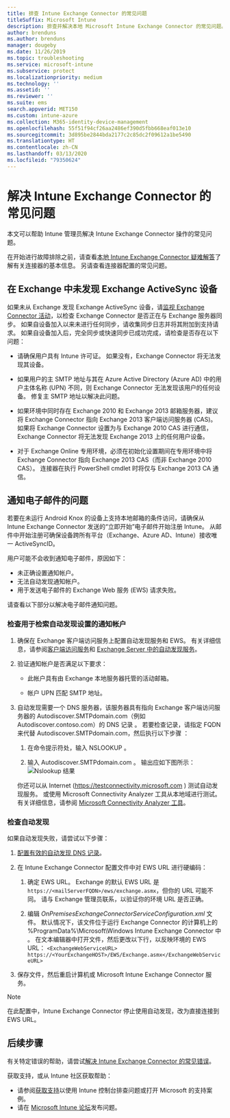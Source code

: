 ```yaml
---
title: 排查 Intune Exchange Connector 的常见问题
titleSuffix: Microsoft Intune
description: 排查并解决本地 Microsoft Intune Exchange Connector 的常见问题。
author: brenduns
ms.author: brenduns
manager: dougeby
ms.date: 11/26/2019
ms.topic: troubleshooting
ms.service: microsoft-intune
ms.subservice: protect
ms.localizationpriority: medium
ms.technology: ''
ms.assetid: ''
ms.reviewer: ''
ms.suite: ems
search.appverid: MET150
ms.custom: intune-azure
ms.collection: M365-identity-device-management
ms.openlocfilehash: 55f51f94cf26aa2486ef390d5fbb668eaf013e10
ms.sourcegitcommit: 3d895be2844bda2177c2c85dc2f09612a1be5490
ms.translationtype: HT
ms.contentlocale: zh-CN
ms.lasthandoff: 03/13/2020
ms.locfileid: "79350624"
---
```

# <a name="resolve-common-problems-with-the-intune-exchange-connector"></a>解决 Intune Exchange Connector 的常见问题
 
本文可以帮助 Intune 管理员解决 Intune Exchange Connector 操作的常见问题。

在开始进行故障排除之前，请查看[本地 Intune Exchange Connector 疑难解答](troubleshoot-exchange-connector.md)了解有关连接器的基本信息。 另请查看连接器配置的常见问题。

## <a name="an-exchange-activesync-device-isnt-discovered-from-exchange"></a>在 Exchange 中未发现 Exchange ActiveSync 设备

如果未从 Exchange 发现 Exchange ActiveSync 设备，请[监视 Exchange Connector 活动](exchange-connector-install.md#on-premises-intune-exchange-connector-high-availability-support)，以检查 Exchange Connector 是否正在与 Exchange 服务器同步。 如果自设备加入以来未进行任何同步，请收集同步日志并将其附加到支持请求。 如果自设备加入后，完全同步或快速同步已成功完成，请检查是否存在以下问题：

- 请确保用户具有 Intune 许可证。 如果没有，Exchange Connector 将无法发现其设备。

- 如果用户的主 SMTP 地址与其在 Azure Active Directory (Azure AD) 中的用户主体名称 (UPN) 不同，则 Exchange Connector 无法发现该用户的任何设备。 修复主 SMTP 地址以解决此问题。

- 如果环境中同时存在 Exchange 2010 和 Exchange 2013 邮箱服务器，建议将 Exchange Connector 指向 Exchange 2013 客户端访问服务器 (CAS)。 如果将 Exchange Connector 设置为与 Exchange 2010 CAS 进行通信，Exchange Connector 将无法发现 Exchange 2013 上的任何用户设备。

- 对于 Exchange Online 专用环境，必须在初始化设置期间在专用环境中将 Exchange Connector 指向 Exchange 2013 CAS（而非 Exchange 2010 CAS）。 连接器在执行 PowerShell cmdlet 时将仅与 Exchange 2013 CA 通信。

## <a name="problems-with-the-notification-email-message"></a>通知电子邮件的问题

若要在未运行 Android Knox 的设备上支持本地邮箱的条件访问，请确保从 Intune Exchange Connector 发送的“立即开始”电子邮件开始注册 Intune。 从邮件中开始注册可确保设备跨所有平台（Exchange、Azure AD、Intune）接收唯一 ActiveSyncID。

用户可能不会收到通知电子邮件，原因如下：

- 未正确设置通知帐户。
- 无法自动发现通知帐户。
- 用于发送电子邮件的 Exchange Web 服务 (EWS) 请求失败。

请查看以下部分以解决电子邮件通知问题。

### <a name="check-the-notification-account-that-retrieves-autodiscover-settings"></a>检查用于检索自动发现设置的通知帐户

1. 确保在 Exchange 客户端访问服务上配置自动发现服务和 EWS。 有关详细信息，请参阅[客户端访问服务](https://docs.microsoft.com/Exchange/architecture/client-access/client-access)和 [Exchange Server 中的自动发现服务](https://docs.microsoft.com/Exchange/architecture/client-access/autodiscover?view=exchserver-2019)。

2. 验证通知帐户是否满足以下要求：

   - 此帐户具有由 Exchange 本地服务器托管的活动邮箱。

   - 帐户 UPN 匹配 SMTP 地址。

3. 自动发现需要一个 DNS 服务器，该服务器具有指向 Exchange 客户端访问服务器的 Autodiscover.SMTPdomain.com（例如 Autodiscover.contoso.com）的 DNS 记录  。 若要检查记录，请指定 FQDN 来代替 Autodiscover.SMTPdomain.com，然后执行以下步骤  ：

   1. 在命令提示符处，输入 NSLOOKUP  。

   2. 输入 Autodiscover.SMTPdomain.com  。 输出应如下图所示：![Nslookup 结果](./media/troubleshoot-exchange-connector-common-problems/nslookup-results.png
      )

   你还可以从 Internet (https://testconnectivity.microsoft.com ) 测试自动发现服务。 或使用 Microsoft Connectivity Analyzer 工具从本地域进行测试。 有关详细信息，请参阅 [Microsoft Connectivity Analyzer 工具](https://docs.microsoft.com/previous-versions/office/exchange-remote-connectivity/jj851141(v=exchg.80))。


### <a name="check-autodiscovery"></a>检查自动发现

如果自动发现失败，请尝试以下步骤：

1. [配置有效的自动发现 DNS 记录](https://docs.microsoft.com/previous-versions/exchange-server/exchange-150/mt473798(v=exchg.150))。

2. 在 Intune Exchange Connector 配置文件中对 EWS URL 进行硬编码：

   1. 确定 EWS URL。 Exchange 的默认 EWS URL 是 `https://<mailServerFQDN>/ews/exchange.asmx`，但你的 URL 可能不同。 请与 Exchange 管理员联系，以验证你的环境 URL 是否正确。

   2. 编辑 *OnPremisesExchangeConnectorServiceConfiguration.xml* 文件。 默认情况下，该文件位于运行 Exchange Connector 的计算机上的 %ProgramData%\Microsoft\Windows Intune Exchange Connector 中  。 在文本编辑器中打开文件，然后更改以下行，以反映环境的 EWS URL： `<ExchangeWebServiceURL> https://<YourExchangeHOST>/EWS/Exchange.asmx</ExchangeWebServiceURL>`

3. 保存文件，然后重启计算机或 Microsoft Intune Exchange Connector 服务。

>[!NOTE]
> 在此配置中，Intune Exchange Connector 停止使用自动发现，改为直接连接到 EWS URL。

## <a name="next-steps"></a>后续步骤

有关特定错误的帮助，请尝试[解决 Intune Exchange Connector 的常见错误](troubleshoot-exchange-connector-common-errors.md)。

获取支持，或从 Intune 社区获取帮助：

- 请参阅[获取支持](../fundamentals/get-support.md)以使用 Intune 控制台排查问题或打开 Microsoft 的支持案例。
- 请在 [Microsoft Intune 论坛](https://social.technet.microsoft.com/Forums/home?forum=microsoftintuneprod)发布问题。